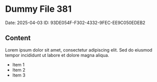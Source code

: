 # Dummy File 381

Date: 2025-04-03
ID: 93DE054F-F302-4332-9FEC-EE9C050EDEB2

## Content

Lorem ipsum dolor sit amet, consectetur adipiscing elit.
Sed do eiusmod tempor incididunt ut labore et dolore magna aliqua.

* Item 1
* Item 2
* Item 3


